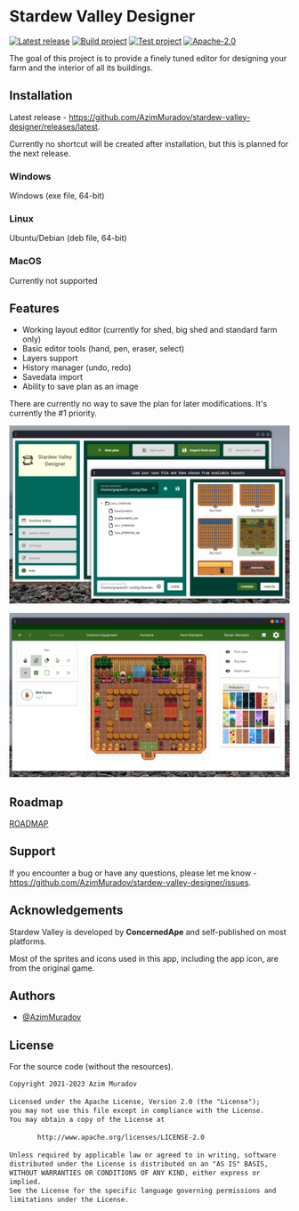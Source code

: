 # Stardew Valley Designer

[![Latest release](https://img.shields.io/github/v/release/AzimMuradov/stardew-valley-designer)](https://github.com/AzimMuradov/stardew-valley-designer/releases/latest)
[![Build project](https://img.shields.io/github/actions/workflow/status/AzimMuradov/stardew-valley-designer/build.yml?branch=master)](https://github.com/AzimMuradov/stardew-valley-designer/actions/workflows/build.yml)
[![Test project](https://img.shields.io/github/actions/workflow/status/AzimMuradov/stardew-valley-designer/test.yml?branch=master)](https://github.com/AzimMuradov/stardew-valley-designer/actions/workflows/test.yml)
[![Apache-2.0](https://img.shields.io/github/license/AzimMuradov/stardew-valley-designer)](https://www.apache.org/licenses/LICENSE-2.0)

The goal of this project is to provide a finely tuned editor for designing your farm and the interior of all its
buildings.

## Installation

Latest release - https://github.com/AzimMuradov/stardew-valley-designer/releases/latest.

Currently no shortcut will be created after installation, but this is planned for the next release.

### Windows

Windows (exe file, 64-bit)

### Linux

Ubuntu/Debian (deb file, 64-bit)

### MacOS

Currently not supported

## Features

- Working layout editor (currently for shed, big shed and standard farm only)
- Basic editor tools (hand, pen, eraser, select)
- Layers support
- History manager (undo, redo)
- Savedata import
- Ability to save plan as an image

There are currently no way to save the plan for later modifications. It's currently the #1 priority.

![1.jpeg](docs/user/imgs/1.jpeg)

![2.jpeg](docs/user/imgs/2.jpeg)

## Roadmap

[ROADMAP](docs/user/ROADMAP.md)

## Support

If you encounter a bug or have any questions, please let me
know - https://github.com/AzimMuradov/stardew-valley-designer/issues.

## Acknowledgements

Stardew Valley is developed by **ConcernedApe** and self-published on most platforms.

Most of the sprites and icons used in this app, including the app icon, are from the original game.

## Authors

- [@AzimMuradov](https://www.github.com/AzimMuradov)

## License

For the source code (without the resources).

```
Copyright 2021-2023 Azim Muradov

Licensed under the Apache License, Version 2.0 (the "License");
you may not use this file except in compliance with the License.
You may obtain a copy of the License at

       http://www.apache.org/licenses/LICENSE-2.0

Unless required by applicable law or agreed to in writing, software
distributed under the License is distributed on an "AS IS" BASIS,
WITHOUT WARRANTIES OR CONDITIONS OF ANY KIND, either express or implied.
See the License for the specific language governing permissions and
limitations under the License.
```
